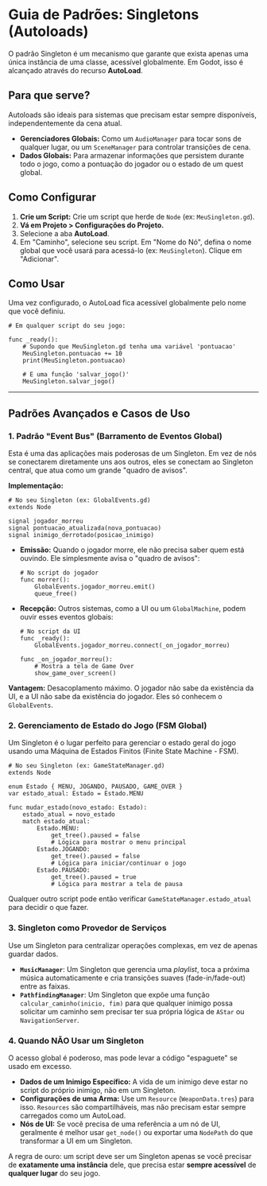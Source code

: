 # Guia de Padrões: Singletons (Autoloads)

O padrão Singleton é um mecanismo que garante que exista apenas uma única instância de uma classe, acessível globalmente. Em Godot, isso é alcançado através do recurso **AutoLoad**.

## Para que serve?

Autoloads são ideais para sistemas que precisam estar sempre disponíveis, independentemente da cena atual.

*   **Gerenciadores Globais:** Como um `AudioManager` para tocar sons de qualquer lugar, ou um `SceneManager` para controlar transições de cena.
*   **Dados Globais:** Para armazenar informações que persistem durante todo o jogo, como a pontuação do jogador ou o estado de um quest global.

## Como Configurar

1.  **Crie um Script:** Crie um script que herde de `Node` (ex: `MeuSingleton.gd`).
2.  **Vá em Projeto > Configurações do Projeto.**
3.  Selecione a aba **AutoLoad**.
4.  Em "Caminho", selecione seu script. Em "Nome do Nó", defina o nome global que você usará para acessá-lo (ex: `MeuSingleton`). Clique em "Adicionar".

## Como Usar

Uma vez configurado, o AutoLoad fica acessível globalmente pelo nome que você definiu.

```gdscript
# Em qualquer script do seu jogo:

func _ready():
    # Supondo que MeuSingleton.gd tenha uma variável 'pontuacao'
    MeuSingleton.pontuacao += 10
    print(MeuSingleton.pontuacao)

    # E uma função 'salvar_jogo()'
    MeuSingleton.salvar_jogo()
```

---

## Padrões Avançados e Casos de Uso

### 1. Padrão "Event Bus" (Barramento de Eventos Global)

Esta é uma das aplicações mais poderosas de um Singleton. Em vez de nós se conectarem diretamente uns aos outros, eles se conectam ao Singleton central, que atua como um grande "quadro de avisos".

**Implementação:**

```gdscript
# No seu Singleton (ex: GlobalEvents.gd)
extends Node

signal jogador_morreu
signal pontuacao_atualizada(nova_pontuacao)
signal inimigo_derrotado(posicao_inimigo)
```

*   **Emissão:** Quando o jogador morre, ele não precisa saber quem está ouvindo. Ele simplesmente avisa o "quadro de avisos":
    ```gdscript
    # No script do jogador
    func morrer():
        GlobalEvents.jogador_morreu.emit()
        queue_free()
    ```
*   **Recepção:** Outros sistemas, como a UI ou um `GlobalMachine`, podem ouvir esses eventos globais:
    ```gdscript
    # No script da UI
    func _ready():
        GlobalEvents.jogador_morreu.connect(_on_jogador_morreu)

    func _on_jogador_morreu():
        # Mostra a tela de Game Over
        show_game_over_screen()
    ```
**Vantagem:** Desacoplamento máximo. O jogador não sabe da existência da UI, e a UI não sabe da existência do jogador. Eles só conhecem o `GlobalEvents`.

### 2. Gerenciamento de Estado do Jogo (FSM Global)

Um Singleton é o lugar perfeito para gerenciar o estado geral do jogo usando uma Máquina de Estados Finitos (Finite State Machine - FSM).

```gdscript
# No seu Singleton (ex: GameStateManager.gd)
extends Node

enum Estado { MENU, JOGANDO, PAUSADO, GAME_OVER }
var estado_atual: Estado = Estado.MENU

func mudar_estado(novo_estado: Estado):
    estado_atual = novo_estado
    match estado_atual:
        Estado.MENU:
            get_tree().paused = false
            # Lógica para mostrar o menu principal
        Estado.JOGANDO:
            get_tree().paused = false
            # Lógica para iniciar/continuar o jogo
        Estado.PAUSADO:
            get_tree().paused = true
            # Lógica para mostrar a tela de pausa
```
Qualquer outro script pode então verificar `GameStateManager.estado_atual` para decidir o que fazer.

### 3. Singleton como Provedor de Serviços

Use um Singleton para centralizar operações complexas, em vez de apenas guardar dados.
*   **`MusicManager`**: Um Singleton que gerencia uma *playlist*, toca a próxima música automaticamente e cria transições suaves (fade-in/fade-out) entre as faixas.
*   **`PathfindingManager`**: Um Singleton que expõe uma função `calcular_caminho(inicio, fim)` para que qualquer inimigo possa solicitar um caminho sem precisar ter sua própria lógica de `AStar` ou `NavigationServer`.

### 4. Quando NÃO Usar um Singleton

O acesso global é poderoso, mas pode levar a código "espaguete" se usado em excesso.

*   **Dados de um Inimigo Específico:** A vida de um inimigo deve estar no script do próprio inimigo, não em um Singleton.
*   **Configurações de uma Arma:** Use um `Resource` (`WeaponData.tres`) para isso. `Resources` são compartilháveis, mas não precisam estar sempre carregados como um AutoLoad.
*   **Nós de UI:** Se você precisa de uma referência a um nó de UI, geralmente é melhor usar `get_node()` ou exportar uma `NodePath` do que transformar a UI em um Singleton.

A regra de ouro: um script deve ser um Singleton apenas se você precisar de **exatamente uma instância** dele, que precisa estar **sempre acessível** de **qualquer lugar** do seu jogo.